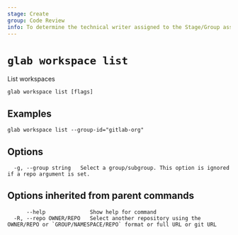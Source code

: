```yaml
---
stage: Create
group: Code Review
info: To determine the technical writer assigned to the Stage/Group associated with this page, see https://about.gitlab.com/handbook/product/ux/technical-writing/#assignments
---
```


<!--
This documentation is auto generated by a script.
Please do not edit this file directly, check cmd/gen-docs/docs.go.
-->

# `glab workspace list`

List workspaces

```plaintext
glab workspace list [flags]
```

## Examples

```plaintext
glab workspace list --group-id="gitlab-org"

```

## Options

```plaintext
  -g, --group string   Select a group/subgroup. This option is ignored if a repo argument is set.
```

## Options inherited from parent commands

```plaintext
      --help              Show help for command
  -R, --repo OWNER/REPO   Select another repository using the OWNER/REPO or `GROUP/NAMESPACE/REPO` format or full URL or git URL
```
